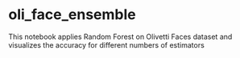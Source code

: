 # oli_face_ensemble
This notebook applies Random Forest on Olivetti Faces dataset and visualizes the accuracy for different numbers of estimators
